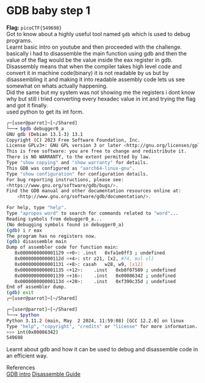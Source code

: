 # GDB baby step 1

**Flag:** `picoCTF{549698}`
<br>
Got to know about a highly useful tool named `gdb` which is used to debug programs.<br>
Learnt basic intro on youtube and then proceeded with the challenge.<br>
basically i had to disassemble the main function using gdb and then the value of the flag would be the value inside the eax register in gdb.<br>
Disassembly means that when the compiler takes high level code and convert it in machine code(binary) it is not readable by us but by disassembling it and making it into readable assembly code lets us see somewhat on whats actually happening.<br>
Did the same but my system was not showing me the registers i dont know why but still i tried converting every hexadec value in int and trying the flag and got it finally.<br>
used python to get its int form.<br>
```bash
┌─[user@parrot]─[~/Shared]
└──╼ $gdb debugger0_a
GNU gdb (Debian 13.1-3) 13.1
Copyright (C) 2023 Free Software Foundation, Inc.
License GPLv3+: GNU GPL version 3 or later <http://gnu.org/licenses/gpl.html>
This is free software: you are free to change and redistribute it.
There is NO WARRANTY, to the extent permitted by law.
Type "show copying" and "show warranty" for details.
This GDB was configured as "aarch64-linux-gnu".
Type "show configuration" for configuration details.
For bug reporting instructions, please see:
<https://www.gnu.org/software/gdb/bugs/>.
Find the GDB manual and other documentation resources online at:
    <http://www.gnu.org/software/gdb/documentation/>.

For help, type "help".
Type "apropos word" to search for commands related to "word"...
Reading symbols from debugger0_a...
(No debugging symbols found in debugger0_a)
(gdb) i r eax
The program has no registers now.
(gdb) disassemble main
Dump of assembler code for function main:
   0x0000000000001129 <+0>:	.inst	0xfa1e0ff3 ; undefined
   0x000000000000112d <+4>:	str	z21, [x2, #74, mul vl]
   0x0000000000001131 <+8>:	casah	w28, w9, [x12]
   0x0000000000001135 <+12>:	.inst	0xb8f07589 ; undefined
   0x0000000000001139 <+16>:	.inst	0x00086342 ; undefined
   0x000000000000113d <+20>:	.inst	0xf390c35d ; undefined
End of assembler dump.
(gdb) exit
┌─[user@parrot]─[~/Shared]
```
```bash
┌─[user@parrot]─[~/Shared]
└──╼ $python
Python 3.11.2 (main, May  2 2024, 11:59:08) [GCC 12.2.0] on linux
Type "help", "copyright", "credits" or "license" for more information.
>>> int(0x00086342)
549698
```
Learnt about gdb and how it can be used to debug and disassemble code in an efficient way.<br>

References <br>
[GDB intro](https://www.youtube.com/watch?v=sCtY--xRUyI)
[Disassemble Guide](https://visualgdb.com/gdbreference/commands/disassemble)
